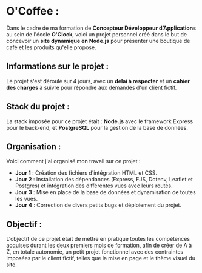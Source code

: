 # O'Coffee :

Dans le cadre de ma formation de **Concepteur Développeur d’Applications** au sein de l'école **O'Clock**, voici un projet personnel créé dans le but de concevoir un **site dynamique en Node.js** pour présenter une boutique de café et les produits qu'elle propose.

## Informations sur le projet :

Le projet s'est déroulé sur 4 jours, avec un **délai à respecter** et un **cahier des charges** à suivre pour répondre aux demandes d'un client fictif.

## Stack du projet :

La stack imposée pour ce projet était : **Node.js** avec le framework Express pour le back-end, et **PostgreSQL** pour la gestion de la base de données.

## Organisation :

Voici comment j'ai organisé mon travail sur ce projet :  
- **Jour 1** : Création des fichiers d'intégration HTML et CSS.  
- **Jour 2** : Installation des dépendances (Express, EJS, Dotenv, Leaflet et Postgres) et intégration des différentes vues avec leurs routes.  
- **Jour 3** : Mise en place de la base de données et dynamisation de toutes les vues.  
- **Jour 4** : Correction de divers petits bugs et déploiement du projet.

## Objectif :

L'objectif de ce projet était de mettre en pratique toutes les compétences acquises durant les deux premiers mois de formation, afin de créer de A à Z, en totale autonomie, un petit projet fonctionnel avec des contraintes imposées par le client fictif, telles que la mise en page et le thème visuel du site.
